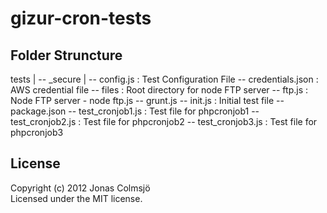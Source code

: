 # gizur-cron-tests

## Folder Struncture

tests
    |
    -- _secure
            |
            -- config.js        : Test Configuration File
            -- credentials.json : AWS credential file
    -- files                    : Root directory for node FTP server
    -- ftp.js                   : Node FTP server - node ftp.js
    -- grunt.js
    -- init.js                  : Initial test file
    -- package.json
    -- test_cronjob1.js         : Test file for phpcronjob1
    -- test_cronjob2.js         : Test file for phpcronjob2
    -- test_cronjob3.js         : Test file for phpcronjob3
## License
Copyright (c) 2012 Jonas Colmsjö  
Licensed under the MIT license.
